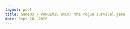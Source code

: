 ```yaml
---
layout: post
title: Game03 - PANDEMIC DUCK: the rogue survival game
date: Sept 28, 2020
--- 
```





